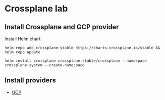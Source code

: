 # Crossplane lab

## Install Crossplane and GCP provider

Install Helm chart:

```shell
helm repo add crossplane-stable https://charts.crossplane.io/stable && helm repo update

helm install crossplane crossplane-stable/crossplane --namespace crossplane-system --create-namespace
```

## Install providers

- [GCP](./gcp-provider.md)
